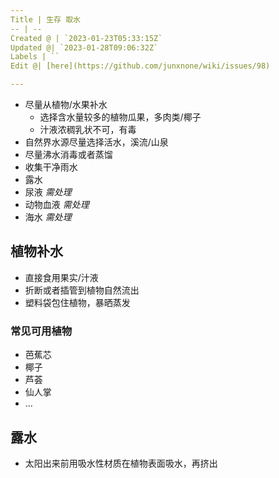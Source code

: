 ```yaml
---
Title | 生存 取水
-- | --
Created @ | `2023-01-23T05:33:15Z`
Updated @| `2023-01-28T09:06:32Z`
Labels | ``
Edit @| [here](https://github.com/junxnone/wiki/issues/98)

---
```

- 尽量从植物/水果补水
  - 选择含水量较多的植物瓜果，多肉类/椰子
  - 汁液浓稠乳状不可，有毒
- 自然界水源尽量选择活水，溪流/山泉
- 尽量沸水消毒或者蒸馏
- 收集干净雨水
- 露水
- 尿液 _需处理_
- 动物血液 _需处理_
- 海水 _需处理_

## 植物补水
- 直接食用果实/汁液
- 折断或者插管到植物自然流出
- 塑料袋包住植物，暴晒蒸发


### 常见可用植物
- 芭蕉芯
- 椰子
- 芦荟
- 仙人掌
- ...


## 露水
- 太阳出来前用吸水性材质在植物表面吸水，再挤出


